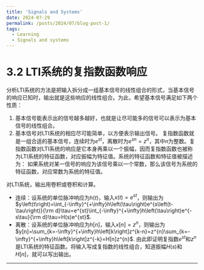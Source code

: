```yaml
---
title: 'Signals and Systems'
date: 2024-07-29
permalink: /posts/2024/07/blog-post-1/
tags:
  - Learning
  - Signals and systems
---
```

# 3.2 LTI系统的复指数函数响应
分析LTI系统的方法是把输入拆分成一组基本信号的线性组合的形式，当基本信号的响应已知时，输出就是这些响应的线性组合。为此，希望基本信号满足如下两个性质：
1. 基本信号能表示出的信号越多越好，也就是让尽可能多的信号可以表示为基本信号的线性组合。
2. 基本信号对LTI系统的相应尽可能简单，以方便表示输出信号。
复指数函数就是一组合适的基本信号，连续时为$e^{st}$，离散时为$e^{sn}=z^{n}$，其中$n$为整数。复指数函数对LTI系统的响应是它本身再乘以一个振幅，因而复指数函数也被称为LTI系统的特征函数，对应振幅为特征值。系统的特征函数和特征值被描述为：
如果系统对某一信号的响应为该信号乘以一个常数，那么该信号为系统的特征函数，对应常数为系统的特征值。

对LTI系统，输出用卷积或卷积和计算。
- 连续：设系统的单位脉冲响应为$h(t)$，输入$x(t)=e^{st}$，则输出为$y\left(t\right)=\int_{-\infty}^{+\infty}h\left(\tau\right)e^{s\left(t-\tau\right)}{\rm d}\tau=e^{st}\int_{-\infty}^{+\infty}h\left(\tau\right)e^{-s\tau}{\rm d}\tau=H(s)e^{st}$.
- 离散：设系统的单位脉冲响应为$h[n]$，输入$x[n]=z^n$，则输出为$y[n]=\sum_{k=-\infty}^{+\infty}h\left[k\right]z^{k-n}=z^{n}\sum_{k=-\infty}^{+\infty}h\left[k\right]z^{-k}=H[n]z^{n}$.
由此即证明复指数$e^{st}$和$z^{n}$是LTI系统的特征函数。将输入写成复指数的线性组合，知道振幅$H(s)$和$H[n]$，就可以写出输出。
------
